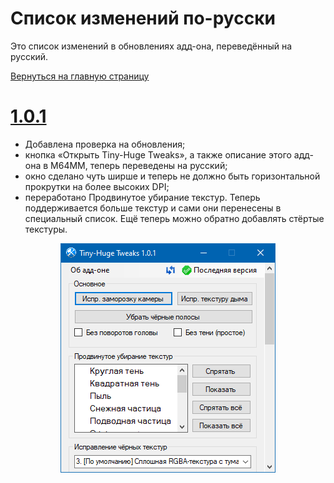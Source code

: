 # Список изменений по-русски
Это список изменений в обновлениях адд-она, переведённый на русский.

[Вернуться на главную страницу](https://github.com/vazhka-dolya/TinyHugeTweaks/blob/main/README.ru.md)
# [1.0.1](https://github.com/vazhka-dolya/TinyHugeTweaks/releases/tag/v1.0.1)
- Добавлена проверка на обновления;
- кнопка «Открыть Tiny-Huge Tweaks», а также описание этого адд-она в M64MM, теперь переведены на русский;
- окно сделано чуть ширше и теперь не должно быть горизонтальной прокрутки на более высоких DPI;
- переработано Продвинутое убирание текстур. Теперь поддерживается больше текстур и сами они перенесены в специальный список. Ещё теперь можно обратно добавлять стёртые текстуры.

<p align="center">
  <img src="https://github.com/vazhka-dolya/TinyHugeTweaks/blob/main/GitHubImg/ReadmeImage4_rus.png"/>
</p>

